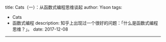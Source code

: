 title: Cats（一）：从函数式编程思维谈起
author: Yison
tags: 
- Cats
- 函数式编程
description: 知乎上出现过一个很好的问题：「什么是函数式编程思维？」。
date: 2017-12-08
---


